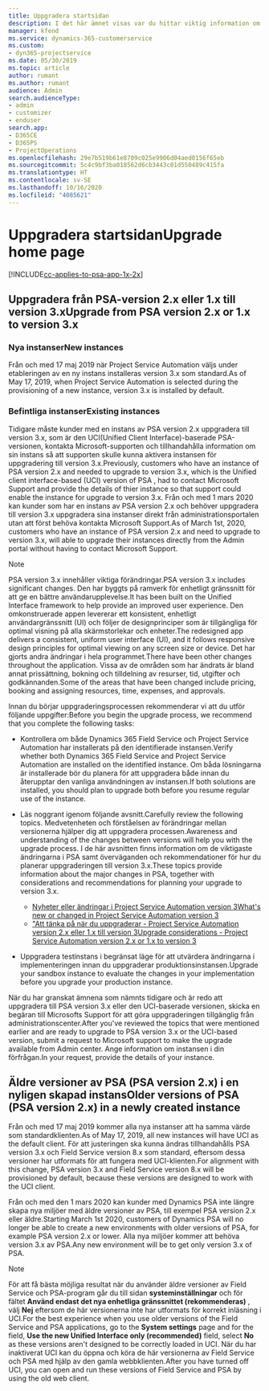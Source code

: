 ```yaml
---
title: Uppgradera startsidan
description: I det här ämnet visas var du hittar viktig information om de nya och ändrade funktioner i Dynamics 365 Project Service Automation och hur du uppgraderar till den senaste versionen.
manager: kfend
ms.service: dynamics-365-customerservice
ms.custom:
- dyn365-projectservice
ms.date: 05/30/2019
ms.topic: article
author: rumant
ms.author: rumant
audience: Admin
search.audienceType:
- admin
- customizer
- enduser
search.app:
- D365CE
- D365PS
- ProjectOperations
ms.openlocfilehash: 29e7b519b61e8709c025e9906d04aed0156f65eb
ms.sourcegitcommit: 5c4c9bf3ba018562d6cb3443c01d550489c415fa
ms.translationtype: HT
ms.contentlocale: sv-SE
ms.lasthandoff: 10/16/2020
ms.locfileid: "4085621"
---
```

# <a name="upgrade-home-page"></a><span data-ttu-id="f85ad-103">Uppgradera startsidan</span><span class="sxs-lookup"><span data-stu-id="f85ad-103">Upgrade home page</span></span>

[!INCLUDE[cc-applies-to-psa-app-1x-2x](../includes/cc-applies-to-psa-app-1x-2x.md)]

## <a name="upgrade-from-psa-version-2x-or-1x-to-version-3x"></a><span data-ttu-id="f85ad-104">Uppgradera från PSA-version 2.x eller 1.x till version 3.x</span><span class="sxs-lookup"><span data-stu-id="f85ad-104">Upgrade from PSA version 2.x or 1.x to version 3.x</span></span>

### <a name="new-instances"></a><span data-ttu-id="f85ad-105">Nya instanser</span><span class="sxs-lookup"><span data-stu-id="f85ad-105">New instances</span></span>

<span data-ttu-id="f85ad-106">Från och med 17 maj 2019 när Project Service Automation väljs under etableringen av en ny instans installeras version 3.x som standard.</span><span class="sxs-lookup"><span data-stu-id="f85ad-106">As of May 17, 2019, when Project Service Automation is selected during the provisioning of a new instance, version 3.x is installed by default.</span></span>

### <a name="existing-instances"></a><span data-ttu-id="f85ad-107">Befintliga instanser</span><span class="sxs-lookup"><span data-stu-id="f85ad-107">Existing instances</span></span>

<span data-ttu-id="f85ad-108">Tidigare måste kunder med en instans av PSA version 2.x uppgradera till version 3.x, som är den UCI(Unified Client Interface)-baserade PSA-versionen, kontakta Microsoft-supporten och tillhandahålla information om sin instans så att supporten skulle kunna aktivera instansen för uppgradering till version 3.x.</span><span class="sxs-lookup"><span data-stu-id="f85ad-108">Previously, customers who have an instance of PSA version 2.x and needed to upgrade to version 3.x, which is the Unified client interface-based (UCI) version of PSA , had to contact Microsoft Support and provide the details of thier instance so that support could enable the instance for upgrade to version 3.x.</span></span> <span data-ttu-id="f85ad-109">Från och med 1 mars 2020 kan kunder som har en instans av PSA version 2.x och behöver uppgradera till version 3.x uppgradera sina instanser direkt från administrationsportalen utan att först behöva kontakta Microsoft Support.</span><span class="sxs-lookup"><span data-stu-id="f85ad-109">As of March 1st, 2020, customers who have an instance of PSA version 2.x and need to upgrade to version 3.x, will able to upgrade their instances directly from the Admin portal without having to contact Microsoft Support.</span></span>  

> [!NOTE]
> <span data-ttu-id="f85ad-110">PSA version 3.x innehåller viktiga förändringar.</span><span class="sxs-lookup"><span data-stu-id="f85ad-110">PSA version 3.x includes significant changes.</span></span> <span data-ttu-id="f85ad-111">Den har byggts på ramverk för enhetligt gränssnitt för att ge en bättre användarupplevelse.</span><span class="sxs-lookup"><span data-stu-id="f85ad-111">It has been built on the Unified Interface framework to help provide an improved user experience.</span></span> <span data-ttu-id="f85ad-112">Den omkonstruerade appen levererar ett konsistent, enhetligt användargränssnitt (UI) och följer de designprinciper som är tillgängliga för optimal visning på alla skärmstorlekar och enheter.</span><span class="sxs-lookup"><span data-stu-id="f85ad-112">The redesigned app delivers a consistent, uniform user interface (UI), and it follows responsive design principles for optimal viewing on any screen size or device.</span></span> <span data-ttu-id="f85ad-113">Det har gjorts andra ändringar i hela programmet.</span><span class="sxs-lookup"><span data-stu-id="f85ad-113">There have been other changes throughout the application.</span></span> <span data-ttu-id="f85ad-114">Vissa av de områden som har ändrats är bland annat prissättning, bokning och tilldelning av resurser, tid, utgifter och godkännanden.</span><span class="sxs-lookup"><span data-stu-id="f85ad-114">Some of the areas that have been changed include pricing, booking and assigning resources, time, expenses, and approvals.</span></span>

<span data-ttu-id="f85ad-115">Innan du börjar uppgraderingsprocessen rekommenderar vi att du utför följande uppgifter:</span><span class="sxs-lookup"><span data-stu-id="f85ad-115">Before you begin the upgrade process, we recommend that you complete the following tasks:</span></span>

- <span data-ttu-id="f85ad-116">Kontrollera om både Dynamics 365 Field Service och Project Service Automation har installerats på den identifierade instansen.</span><span class="sxs-lookup"><span data-stu-id="f85ad-116">Verify whether both Dynamics 365 Field Service and Project Service Automation are installed on the identified instance.</span></span> <span data-ttu-id="f85ad-117">Om båda lösningarna är installerade bör du planera för att uppgradera både innan du återupptar den vanliga användningen av instansen.</span><span class="sxs-lookup"><span data-stu-id="f85ad-117">If both solutions are installed, you should plan to upgrade both before you resume regular use of the instance.</span></span>
- <span data-ttu-id="f85ad-118">Läs noggrant igenom följande avsnitt.</span><span class="sxs-lookup"><span data-stu-id="f85ad-118">Carefully review the following topics.</span></span> <span data-ttu-id="f85ad-119">Medvetenheten och förståelsen av förändringar mellan versionerna hjälper dig att uppgradera processen.</span><span class="sxs-lookup"><span data-stu-id="f85ad-119">Awareness and understanding of the changes between versions will help you with the upgrade process.</span></span> <span data-ttu-id="f85ad-120">I de här avsnitten finns information om de viktigaste ändringarna i PSA samt överväganden och rekommendationer för hur du planerar uppgraderingen till version 3.x.</span><span class="sxs-lookup"><span data-stu-id="f85ad-120">These topics provide information about the major changes in PSA, together with considerations and recommendations for planning your upgrade to version 3.x.</span></span>

    - [<span data-ttu-id="f85ad-121">Nyheter eller ändringar i Project Service Automation version 3</span><span class="sxs-lookup"><span data-stu-id="f85ad-121">What's new or changed in Project Service Automation version 3</span></span>](whats-new-changed-v3.md)
    - [<span data-ttu-id="f85ad-122">"Att tänka på när du uppgraderar - Project Service Automation version 2.x eller 1.x till version 3</span><span class="sxs-lookup"><span data-stu-id="f85ad-122">Upgrade considerations - Project Service Automation version 2.x or 1.x to version 3</span></span>](upgrade-v3.md)

- <span data-ttu-id="f85ad-123">Uppgradera testinstans i begränsat läge för att utvärdera ändringarna i implementeringen innan du uppgraderar produktionsinstansen.</span><span class="sxs-lookup"><span data-stu-id="f85ad-123">Upgrade your sandbox instance to evaluate the changes in your implementation before you upgrade your production instance.</span></span>

<span data-ttu-id="f85ad-124">När du har granskat ämnena som nämnts tidigare och är redo att uppgradera till PSA version 3.x eller den UCI-baserade versionen, skicka en begäran till Microsofts Support för att göra uppgraderingen tillgänglig från administrationscenter.</span><span class="sxs-lookup"><span data-stu-id="f85ad-124">After you've reviewed the topics that were mentioned earlier and are ready to upgrade to PSA version 3.x or the UCI-based version, submit a request to Microsoft support to make the upgrade available from Admin center.</span></span> <span data-ttu-id="f85ad-125">Ange information om instansen i din förfrågan.</span><span class="sxs-lookup"><span data-stu-id="f85ad-125">In your request, provide the details of your instance.</span></span>

## <a name="older-versions-of-psa-psa-version-2x-in-a-newly-created-instance"></a><span data-ttu-id="f85ad-126">Äldre versioner av PSA (PSA version 2.x) i en nyligen skapad instans</span><span class="sxs-lookup"><span data-stu-id="f85ad-126">Older versions of PSA (PSA version 2.x) in a newly created instance</span></span>

<span data-ttu-id="f85ad-127">Från och med 17 maj 2019 kommer alla nya instanser att ha samma värde som standardklienten.</span><span class="sxs-lookup"><span data-stu-id="f85ad-127">As of May 17, 2019, all new instances will have UCI as the default client.</span></span> <span data-ttu-id="f85ad-128">För att justeringen ska kunna ändras tillhandahålls PSA version 3.x och Field Service version 8.x som standard, eftersom dessa versioner har utformats för att fungera med UCI-klienten.</span><span class="sxs-lookup"><span data-stu-id="f85ad-128">For alignment with this change, PSA version 3.x and Field Service version 8.x will be provisioned by default, because these versions are designed to work with the UCI client.</span></span>

<span data-ttu-id="f85ad-129">Från och med den 1 mars 2020 kan kunder med Dynamics PSA inte längre skapa nya miljöer med äldre versioner av PSA, till exempel PSA version 2.x eller äldre.</span><span class="sxs-lookup"><span data-stu-id="f85ad-129">Starting March 1st 2020, customers of Dynamics PSA will no longer be able to create a new environments with older versions of PSA, for example PSA version 2.x or lower.</span></span> <span data-ttu-id="f85ad-130">Alla nya miljöer kommer att behöva version 3.x av PSA.</span><span class="sxs-lookup"><span data-stu-id="f85ad-130">Any new environment will be to get only version 3.x of PSA.</span></span>

> [!NOTE]
> <span data-ttu-id="f85ad-131">För att få bästa möjliga resultat när du använder äldre versioner av Field Service och PSA-program går du till sidan **systeminställningar** och för fältet **Använd endast det nya enhetliga gränssnittet (rekommenderas)** , välj **Nej** eftersom de här versionerna inte har utformats för korrekt inläsning i UCI.</span><span class="sxs-lookup"><span data-stu-id="f85ad-131">For the best experience when you use older versions of the Field Service and PSA applications, go to the **System settings** page and for the field, **Use the new Unified Interface only (recommended)** field, select **No** as these versions aren't designed to be correctly loaded in UCI.</span></span> <span data-ttu-id="f85ad-132">När du har inaktiverat UCI kan du öppna och köra de här versionerna av Field Service och PSA med hjälp av den gamla webbklienten.</span><span class="sxs-lookup"><span data-stu-id="f85ad-132">After you have turned off UCI, you can open and run these versions of Field Service and PSA by using the old web client.</span></span> 
